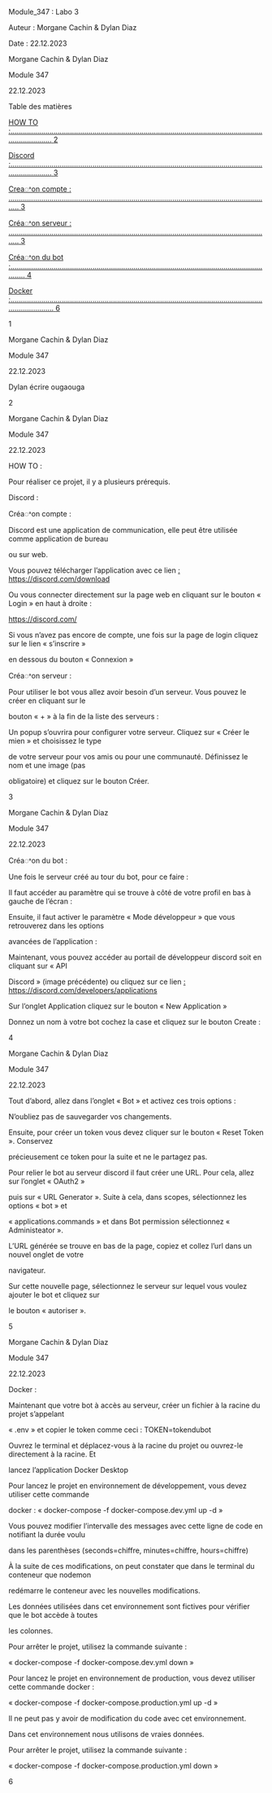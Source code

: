 ﻿<a name="br1"></a> 

Module\_347 : Labo 3

Auteur : Morgane Cachin & Dylan Diaz

Date : 22.12.2023



<a name="br2"></a> 

Morgane Cachin & Dylan Diaz

Module 347

22\.12.2023

Table des matières

[HOW](#br3)[ ](#br3)[TO](#br3)[ ](#br3)[:](#br3)[................................................................................................................................................](#br3)[ ](#br3)[2](#br3)

[Discord](#br4)[ ](#br4)[:](#br4)[................................................................................................................................................](#br4)[ ](#br4)[3](#br4)

[Creaꢀon](#br4)[ ](#br4)[compte](#br4)[ ](#br4)[:](#br4)[ ](#br4)[.................................................................................................................................](#br4)[ ](#br4)[3](#br4)

[Créaꢀon](#br4)[ ](#br4)[serveur](#br4)[ ](#br4)[:](#br4)[ ](#br4)[.................................................................................................................................](#br4)[ ](#br4)[3](#br4)

[Créaꢀon](#br5)[ ](#br5)[du](#br5)[ ](#br5)[bot](#br5)[ ](#br5)[:](#br5)[...................................................................................................................................](#br5)[ ](#br5)[4](#br5)

[Docker](#br7)[ ](#br7)[:](#br7)[.................................................................................................................................................](#br7)[ ](#br7)[6](#br7)

1



<a name="br3"></a> 

Morgane Cachin & Dylan Diaz

Module 347

22\.12.2023

Dylan écrire ougaouga

2



<a name="br4"></a> 

Morgane Cachin & Dylan Diaz

Module 347

22\.12.2023

HOW TO :

Pour réaliser ce projet, il y a plusieurs prérequis.

Discord :

Créaꢀon compte :

Discord est une application de communication, elle peut être utilisée comme application de bureau

ou sur web.

Vous pouvez télécharger l’application avec ce lien [:](https://discord.com/download)[ ](https://discord.com/download)<https://discord.com/download>

Ou vous connecter directement sur la page web en cliquant sur le bouton « Login » en haut à droite :

<https://discord.com/>

Si vous n’avez pas encore de compte, une fois sur la page de login cliquez sur le lien « s’inscrire »

en dessous du bouton « Connexion »

Créaꢀon serveur :

Pour utiliser le bot vous allez avoir besoin d’un serveur. Vous pouvez le créer en cliquant sur le

bouton « + » à la fin de la liste des serveurs :

Un popup s’ouvrira pour configurer votre serveur. Cliquez sur « Créer le mien » et choisissez le type

de votre serveur pour vos amis ou pour une communauté. Définissez le nom et une image (pas

obligatoire) et cliquez sur le bouton Créer.

3



<a name="br5"></a> 

Morgane Cachin & Dylan Diaz

Module 347

22\.12.2023

Créaꢀon du bot :

Une fois le serveur créé au tour du bot, pour ce faire :

Il faut accéder au paramètre qui se trouve à côté de votre profil en bas à gauche de l’écran :

Ensuite, il faut activer le paramètre « Mode développeur » que vous retrouverez dans les options

avancées de l’application :

Maintenant, vous pouvez accéder au portail de développeur discord soit en cliquant sur « API

Discord » (image précédente) ou cliquez sur ce lien [:](https://discord.com/developers/applications)[ ](https://discord.com/developers/applications)<https://discord.com/developers/applications>

Sur l’onglet Application cliquez sur le bouton « New Application »

Donnez un nom à votre bot cochez la case et cliquez sur le bouton Create :

4



<a name="br6"></a> 

Morgane Cachin & Dylan Diaz

Module 347

22\.12.2023

Tout d’abord, allez dans l’onglet « Bot » et activez ces trois options :

N’oubliez pas de sauvegarder vos changements.

Ensuite, pour créer un token vous devez cliquer sur le bouton « Reset Token ». Conservez

précieusement ce token pour la suite et ne le partagez pas.

Pour relier le bot au serveur discord il faut créer une URL. Pour cela, allez sur l’onglet « OAuth2 »

puis sur « URL Generator ». Suite à cela, dans scopes, sélectionnez les options « bot » et

« applications.commands » et dans Bot permission sélectionnez « Administeator ».

L’URL générée se trouve en bas de la page, copiez et collez l’url dans un nouvel onglet de votre

navigateur.

Sur cette nouvelle page, sélectionnez le serveur sur lequel vous voulez ajouter le bot et cliquez sur

le bouton « autoriser ».

5



<a name="br7"></a> 

Morgane Cachin & Dylan Diaz

Module 347

22\.12.2023

Docker :

Maintenant que votre bot à accès au serveur, créer un fichier à la racine du projet s’appelant

« .env » et copier le token comme ceci : TOKEN=tokendubot

Ouvrez le terminal et déplacez-vous à la racine du projet ou ouvrez-le directement à la racine. Et

lancez l’application Docker Desktop

Pour lancez le projet en environnement de développement, vous devez utiliser cette commande

docker : « docker-compose -f docker-compose.dev.yml up -d »

Vous pouvez modifier l’intervalle des messages avec cette ligne de code en notifiant la durée voulu

dans les parenthèses (seconds=chiffre, minutes=chiffre, hours=chiffre)

À la suite de ces modifications, on peut constater que dans le terminal du conteneur que nodemon

redémarre le conteneur avec les nouvelles modifications.

Les données utilisées dans cet environnement sont fictives pour vérifier que le bot accède à toutes

les colonnes.

Pour arrêter le projet, utilisez la commande suivante :

« docker-compose -f docker-compose.dev.yml down »

Pour lancez le projet en environnement de production, vous devez utiliser cette commande docker :

« docker-compose -f docker-compose.production.yml up -d »

Il ne peut pas y avoir de modification du code avec cet environnement.

Dans cet environnement nous utilisons de vraies données.

Pour arrêter le projet, utilisez la commande suivante :

« docker-compose -f docker-compose.production.yml down »

6

